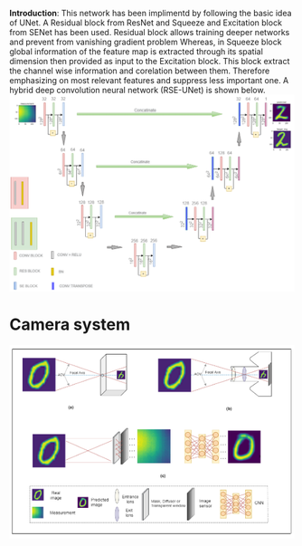 **Introduction**:
This network has been implimentd by following the basic idea of UNet.
A Residual block from ResNet and Squeeze and Excitation block from SENet has been used.
Residual block allows training deeper networks and prevent from vanishing gradient problem
Whereas, in Squeeze block global information of the feature map is extracted through its spatial dimension
then provided as input to the Excitation block. This block extract the channel wise information and corelation
between them. Therefore emphasizing on most relevant features and suppress
less important one.
A hybrid deep convolution neural network (RSE-UNet) is shown below.
![](/RES-UNet.png)


# Camera system
![](/camera_overview.PNG)
